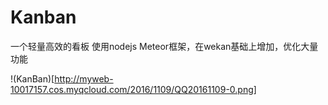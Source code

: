 # Kanban
一个轻量高效的看板
使用nodejs Meteor框架，在wekan基础上增加，优化大量功能 

!(KanBan)[http://myweb-10017157.cos.myqcloud.com/2016/1109/QQ20161109-0.png]

